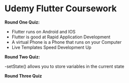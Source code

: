 # Udemy Flutter Coursework # 

**Round One Quiz:** 

- Flutter runs on Android and IOS
- Flutter is good at Rapid Application Development 
- A virtual Phone is a Phone that runs on your Computer
- Live Templates Speed Development Up

**Round Two Quiz:**

-setState() allows you to store variables in the current state

**Round Three Quiz**